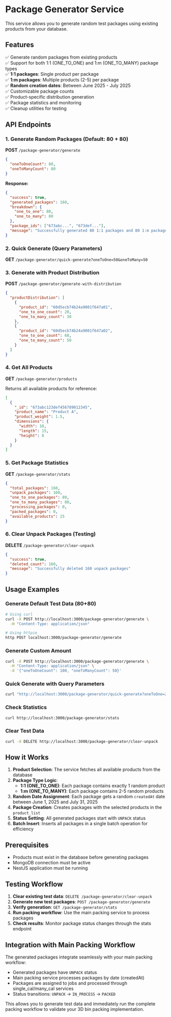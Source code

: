 # Package Generator Service

This service allows you to generate random test packages using existing products from your database.

## Features

✅ Generate random packages from existing products  
✅ Support for both 1:1 (ONE_TO_ONE) and 1:m (ONE_TO_MANY) package types  
✅ **1:1 packages**: Single product per package  
✅ **1:m packages**: Multiple products (2-5) per package  
✅ **Random creation dates**: Between June 2025 - July 2025  
✅ Customizable package counts  
✅ Product-specific distribution generation  
✅ Package statistics and monitoring  
✅ Cleanup utilities for testing  

## API Endpoints

### 1. Generate Random Packages (Default: 80 + 80)

**POST** `/package-generator/generate`

```json
{
  "oneToOneCount": 80,
  "oneToManyCount": 80
}
```

**Response:**
```json
{
  "success": true,
  "generated_packages": 160,
  "breakdown": {
    "one_to_one": 80,
    "one_to_many": 80
  },
  "package_ids": ["673abc...", "673def..."],
  "message": "Successfully generated 80 1:1 packages and 80 1:m packages"
}
```

### 2. Quick Generate (Query Parameters)

**GET** `/package-generator/quick-generate?oneToOne=50&oneToMany=50`

### 3. Generate with Product Distribution

**POST** `/package-generator/generate-with-distribution`

```json
{
  "productDistribution": [
    {
      "product_id": "60d5ecb74b24a9001f647a01",
      "one_to_one_count": 20,
      "one_to_many_count": 30
    },
    {
      "product_id": "60d5ecb74b24a9001f647a02", 
      "one_to_one_count": 60,
      "one_to_many_count": 50
    }
  ]
}
```

### 4. Get All Products

**GET** `/package-generator/products`

Returns all available products for reference:

```json
[
  {
    "_id": "673abc123def456789012345",
    "product_name": "Product A",
    "product_weight": 1.5,
    "dimensions": {
      "width": 10,
      "length": 15,
      "height": 8
    }
  }
]
```

### 5. Get Package Statistics

**GET** `/package-generator/stats`

```json
{
  "total_packages": 160,
  "unpack_packages": 160,
  "one_to_one_packages": 80,
  "one_to_many_packages": 80,
  "processing_packages": 0,
  "packed_packages": 0,
  "available_products": 25
}
```

### 6. Clear Unpack Packages (Testing)

**DELETE** `/package-generator/clear-unpack`

```json
{
  "success": true,
  "deleted_count": 160,
  "message": "Successfully deleted 160 unpack packages"
}
```

## Usage Examples

### Generate Default Test Data (80+80)

```bash
# Using curl
curl -X POST http://localhost:3000/package-generator/generate \
  -H "Content-Type: application/json"

# Using httpie
http POST localhost:3000/package-generator/generate
```

### Generate Custom Amount

```bash
curl -X POST http://localhost:3000/package-generator/generate \
  -H "Content-Type: application/json" \
  -d '{"oneToOneCount": 100, "oneToManyCount": 50}'
```

### Quick Generate with Query Parameters

```bash
curl "http://localhost:3000/package-generator/quick-generate?oneToOne=25&oneToMany=25"
```

### Check Statistics

```bash
curl http://localhost:3000/package-generator/stats
```

### Clear Test Data

```bash
curl -X DELETE http://localhost:3000/package-generator/clear-unpack
```

## How it Works

1. **Product Selection**: The service fetches all available products from the database
2. **Package Type Logic**:
   - **1:1 (ONE_TO_ONE)**: Each package contains exactly 1 random product
   - **1:m (ONE_TO_MANY)**: Each package contains 2-5 random products
3. **Random Date Assignment**: Each package gets a random `createdAt` date between June 1, 2025 and July 31, 2025
4. **Package Creation**: Creates packages with the selected products in the `product_list`
5. **Status Setting**: All generated packages start with `UNPACK` status
6. **Batch Insert**: Inserts all packages in a single batch operation for efficiency

## Prerequisites

- Products must exist in the database before generating packages
- MongoDB connection must be active
- NestJS application must be running

## Testing Workflow

1. **Clear existing test data**: `DELETE /package-generator/clear-unpack`
2. **Generate new test packages**: `POST /package-generator/generate`
3. **Verify generation**: `GET /package-generator/stats`
4. **Run packing workflow**: Use the main packing service to process packages
5. **Check results**: Monitor package status changes through the stats endpoint

## Integration with Main Packing Workflow

The generated packages integrate seamlessly with your main packing workflow:

- Generated packages have `UNPACK` status
- Main packing service processes packages by date (createdAt)
- Packages are assigned to jobs and processed through single_cal/many_cal services
- Status transitions: `UNPACK` → `IN_PROCESS` → `PACKED`

This allows you to generate test data and immediately run the complete packing workflow to validate your 3D bin packing implementation.
